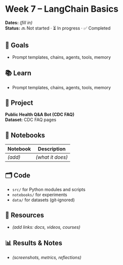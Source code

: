 # Week 7 – LangChain Basics

**Dates:** _(fill in)_  
**Status:** 🔜 Not started · ⏳ In progress · ✅ Completed

## 🎯 Goals
- Prompt templates, chains, agents, tools, memory

## 📚 Learn
- Prompt templates, chains, agents, tools, memory

## 🧪 Project
**Public Health Q&A Bot (CDC FAQ)**  
**Dataset:** CDC FAQ pages

## 📓 Notebooks
| Notebook | Description |
|---|---|
| _(add)_ | _(what it does)_ |

## 🗂️ Code
- `src/` for Python modules and scripts
- `notebooks/` for experiments
- `data/` for datasets (git‑ignored)

## 🔗 Resources
- _(add links: docs, videos, courses)_

## 📊 Results & Notes
- _(screenshots, metrics, reflections)_
